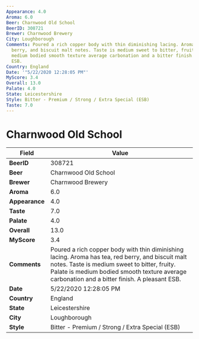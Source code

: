 ```yaml
---
Appearance: 4.0
Aroma: 6.0
Beer: Charnwood Old School
BeerID: 308721
Brewer: Charnwood Brewery
City: Loughborough
Comments: Poured a rich copper body with thin diminishing lacing. Aroma has tea, red
  berry, and biscuit malt notes. Taste is medium sweet to bitter, fruity. Palate is
  medium bodied smooth texture average carbonation and a bitter finish. A pleasant
  ESB.
Country: England
Date: '"5/22/2020 12:28:05 PM"'
MyScore: 3.4
Overall: 13.0
Palate: 4.0
State: Leicestershire
Style: Bitter - Premium / Strong / Extra Special (ESB)
Taste: 7.0
---
```


# Charnwood Old School

| Field         | Value |
|---------------|-------|
| **BeerID** | 308721 |
| **Beer** | Charnwood Old School |
| **Brewer** | Charnwood Brewery |
| **Aroma** | 6.0 |
| **Appearance** | 4.0 |
| **Taste** | 7.0 |
| **Palate** | 4.0 |
| **Overall** | 13.0 |
| **MyScore** | 3.4 |
| **Comments** | Poured a rich copper body with thin diminishing lacing. Aroma has tea, red berry, and biscuit malt notes. Taste is medium sweet to bitter, fruity. Palate is medium bodied smooth texture average carbonation and a bitter finish. A pleasant ESB. |
| **Date** | 5/22/2020 12:28:05 PM |
| **Country** | England |
| **State** | Leicestershire |
| **City** | Loughborough |
| **Style** | Bitter - Premium / Strong / Extra Special (ESB) |
